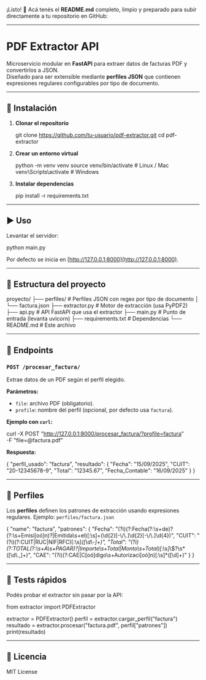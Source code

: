 ¡Listo! 🚀 Acá tenés el **README.md** completo, limpio y preparado para subir directamente a tu repositorio en GitHub:

---


# PDF Extractor API

Microservicio modular en **FastAPI** para extraer datos de facturas PDF y convertirlos a JSON.  
Diseñado para ser extensible mediante **perfiles JSON** que contienen expresiones regulares configurables por tipo de documento.

---

## 🚀 Instalación

1. **Clonar el repositorio**

   git clone https://github.com/tu-usuario/pdf-extractor.git
   cd pdf-extractor


2. **Crear un entorno virtual**

  
   python -m venv venv
   source venv/bin/activate   # Linux / Mac
   venv\Scripts\activate      # Windows
 

3. **Instalar dependencias**

 
   pip install -r requirements.txt


---

## ▶️ Uso

Levantar el servidor:


python main.py


Por defecto se inicia en [http://127.0.0.1:8000](http://127.0.0.1:8000).

---

## 📂 Estructura del proyecto


proyecto/
 ├── perfiles/             # Perfiles JSON con regex por tipo de documento
 │    └── factura.json
 ├── extractor.py          # Motor de extracción (usa PyPDF2)
 ├── api.py                # API FastAPI que usa el extractor
 ├── main.py               # Punto de entrada (levanta uvicorn)
 ├── requirements.txt      # Dependencias
 └── README.md             # Este archivo


---

## 📑 Endpoints

### `POST /procesar_factura/`

Extrae datos de un PDF según el perfil elegido.

**Parámetros:**

* `file`: archivo PDF (obligatorio).
* `profile`: nombre del perfil (opcional, por defecto usa `factura`).

**Ejemplo con `curl`:**

curl -X POST "http://127.0.0.1:8000/procesar_factura/?profile=factura" \
  -F "file=@factura.pdf"


**Respuesta:**


{
  "perfil_usado": "factura",
  "resultado": {
    "Fecha": "15/09/2025",
    "CUIT": "20-12345678-9",
    "Total": "12345.67",
    "Fecha_Contable": "16/09/2025"
  }
}


---

## 🧩 Perfiles

Los **perfiles** definen los patrones de extracción usando expresiones regulares.
Ejemplo: `perfiles/factura.json`


{
  "name": "factura",
  "patrones": {
    "Fecha": "(?i)(?:Fecha(?:\\s+de)?(?:\\s+Emisi[oó]n)?|Emitida\\s+el)[:\\s]+(\\d{2}[-\\/\\.]\\d{2}[-\\/\\.]\\d{4})",
    "CUIT": "(?i)(?:CUIT|RUC|NIF|RFC)[:\\s]*([\\d\\-]+)",
    "Total": "(?i)(?:TOTAL(?:\\s+A\\s+PAGAR)?|Importe\\s+Total|Monto\\s+Total)[:\\s]*\\$?\\s*([\\d\\.,]+)",
    "CAE": "(?i)(?:CAE|C[oó]digo\\s+Autorizaci[oó]n)[:\\s]*([\\d]+)"
  }
}


---

## 🧪 Tests rápidos

Podés probar el extractor sin pasar por la API:


from extractor import PDFExtractor

extractor = PDFExtractor()
perfil = extractor.cargar_perfil("factura")
resultado = extractor.procesar("factura.pdf", perfil["patrones"])
print(resultado)


---

## 📜 Licencia

MIT License

